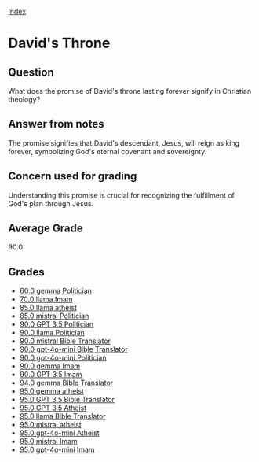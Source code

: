 
[Index](../../index.md)
# David's Throne
## Question
What does the promise of David's throne lasting forever signify in Christian theology?

## Answer from notes
The promise signifies that David's descendant, Jesus, will reign as king forever, symbolizing God's eternal covenant and sovereignty.

## Concern used for grading
Understanding this promise is crucial for recognizing the fulfillment of God's plan through Jesus.

## Average Grade
90.0

## Grades
 * [60.0 gemma Politician](../answers/gemma_Politician/David's_Throne.md)
 * [70.0 llama Imam](../answers/llama_Imam/David's_Throne.md)
 * [85.0 llama atheist](../answers/llama_atheist/David's_Throne.md)
 * [85.0 mistral Politician](../answers/mistral_Politician/David's_Throne.md)
 * [90.0 GPT 3.5 Politician](../answers/GPT_3.5_Politician/David's_Throne.md)
 * [90.0 llama Politician](../answers/llama_Politician/David's_Throne.md)
 * [90.0 mistral Bible Translator](../answers/mistral_Bible_Translator/David's_Throne.md)
 * [90.0 gpt-4o-mini Bible Translator](../answers/gpt-4o-mini_Bible_Translator/David's_Throne.md)
 * [90.0 gpt-4o-mini Politician](../answers/gpt-4o-mini_Politician/David's_Throne.md)
 * [90.0 gemma Imam](../answers/gemma_Imam/David's_Throne.md)
 * [90.0 GPT 3.5 Imam](../answers/GPT_3.5_Imam/David's_Throne.md)
 * [94.0 gemma Bible Translator](../answers/gemma_Bible_Translator/David's_Throne.md)
 * [95.0 gemma atheist](../answers/gemma_atheist/David's_Throne.md)
 * [95.0 GPT 3.5 Bible Translator](../answers/GPT_3.5_Bible_Translator/David's_Throne.md)
 * [95.0 GPT 3.5 Atheist](../answers/GPT_3.5_Atheist/David's_Throne.md)
 * [95.0 llama Bible Translator](../answers/llama_Bible_Translator/David's_Throne.md)
 * [95.0 mistral atheist](../answers/mistral_atheist/David's_Throne.md)
 * [95.0 gpt-4o-mini Atheist](../answers/gpt-4o-mini_Atheist/David's_Throne.md)
 * [95.0 mistral Imam](../answers/mistral_Imam/David's_Throne.md)
 * [95.0 gpt-4o-mini Imam](../answers/gpt-4o-mini_Imam/David's_Throne.md)
